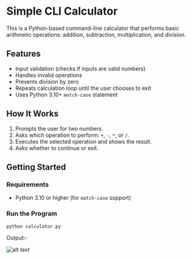# Simple CLI Calculator

This is a Python-based command-line calculator that performs basic arithmetic operations: addition, subtraction, multiplication, and division.

## Features

- Input validation (checks if inputs are valid numbers)
- Handles invalid operations
- Prevents division by zero
- Repeats calculation loop until the user chooses to exit
- Uses Python 3.10+ `match-case` statement

## How It Works

1. Prompts the user for two numbers.
2. Asks which operation to perform: `+`, `-`, `*`, or `/`.
3. Executes the selected operation and shows the result.
4. Asks whether to continue or exit.

## Getting Started

### Requirements

- Python 3.10 or higher (for `match-case` support)

### Run the Program

```bash
python calculator.py
```

Output:-

![alt text](https://res.cloudinary.com/ddrbrwcvz/image/upload/v1754293878/Screenshot_2287_td1umz.png)
